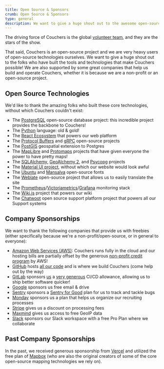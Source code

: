 ```yaml
---
title: Open Source & Sponsors
crumb: Open Source & Sponsors
type: general
description: We want to give a huge shout out to the awesome open-source projects & technologies we build on, as well as thank the companies that sponsor us!
---
```


The driving force of Couchers is the global [volunteer team](/team), and they are the stars of the show.

That said, Couchers is an open-source project and we are very heavy users of open-source technologies ourselves. We want to give a huge shout out to the folks who have built the tools and technologies that make Couchers possible! We are also supported by some great companies that help us build and operate Couchers, whether it is because we are a non-profit or an open-source project.

## Open Source Technologies

We'd like to thank the amazing folks who built these core technologies, without which Couchers couldn't exist:

* The [PostgreSQL](https://www.postgresql.org/) open-source database project: this incredible project provides the backbone to Couchers!
* The [Python](https://www.python.org/) language: old & gold!
* The [React Ecosystem](https://react.dev/) that powers our web platform
* The [Protocol Buffers](https://protobuf.dev/) and [gRPC](https://grpc.io/) open-source projects
* The [PostGIS](https://postgis.net/) geospatial extension to Postgres
* The [MapLibre](https://maplibre.org/) and [Protomaps](https://protomaps.com/) projects that have given everyone the power to have pretty maps!
* The [SQLAlchemy](https://www.sqlalchemy.org/), [GeoAlchemy 2](https://geoalchemy-2.readthedocs.io/), and [Psycopg](https://www.psycopg.org/) projects
* The [Material UI project](https://mui.com/), without which our website would look awful
* The [Ubuntu](https://design.ubuntu.com/font) and [Mansalva](https://github.com/carolinashort/mansalva) open-source fonts
* The [Weblate](https://weblate.org/en/) open-source project that allows us to easily translate the site
* The [Prometheus](https://prometheus.io/)/[Victoriametrics](https://victoriametrics.com/)/[Grafana](https://grafana.com/) monitoring stack
* The [Wiki.js](https://js.wiki/) project that powers our wiki
* The [Chatwoot](https://www.chatwoot.com/) open source support platform project that powers all our Support systems

## Company Sponsorships

We want to thank the following companies that provide us with freebies (either specifically because we're a non-profit/open-source, or in general to everyone):

* [Amazon Web Services (AWS)](https://aws.amazon.com/): Couchers runs fully in the cloud and our hosting bills are partially offset by the generous [non-profit credit program](https://aws.amazon.com/government-education/nonprofits/nonprofit-credit-program/) by AWS!
* [GitHub](https://github.com) hosts [all our code](https://github.com/Couchers-org/couchers) and is where we build Couchers (come help out by the way)
* [GitLab](https://about.gitlab.com/) sponsors [us](https://gitlab.com/couchers/couchers) a [very generous](https://about.gitlab.com/solutions/open-source/) CI/CD allowance, allowing us to ship better software quicker!
* [Google](https://www.google.com/) sponsors us free email & drive
* [Sentry](https://sentry.io/) sponsors a [Sentry for Good](https://sentry.io/for/good/) plan for us to track and tackle bugs
* [Monday](https://monday.com/) sponsors us a plan that helps us organize our recruiting processes
* [Stripe](https://stripe.com/) gives us a discount on processing fees
* [Maxmind](https://www.maxmind.com/en/home) gives us access to free GeoIP data
* [Slack](https://slack.com/) sponsors our Slack workspace with a free Pro Plan where we collaborate

## Past Company Sponsorships

In the past, we received generous sponsorship from [Vercel](https://vercel.com/) and utilized the free plan of [Mapbox](https://www.mapbox.com/) (who are also the original creators of some of the core open-source mapping technologies we rely on).

